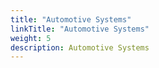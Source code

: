 ```yaml
---
title: "Automotive Systems"
linkTitle: "Automotive Systems"
weight: 5
description: Automotive Systems
---
```

